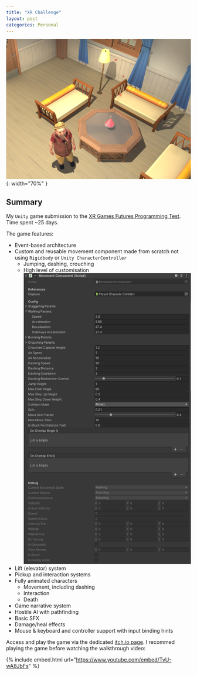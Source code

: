 ```yaml
---
title: "XR Challenge"
layout: post
categories: Personal
---
```


![XR_Challenge_Thumbnail](/assets/img/xr-challenge/xr_challenge_thumbnail.png){: width="70%" }


## Summary

My `Unity` game submission to the [XR Games Futures Programming Test](https://github.com/XRGames/xr-challenge). Time spent ~25 days.

The game features:
- Event-based architecture
- Custom and reusable movement component made from scratch not using `Rigidbody` or `Unity CharacterController`
    - Jumping, dashing, crouching
    - High level of customisation
    ![MovementComponentCustomisation](/assets/img/xr-challenge/movementcomponent.png)
- Lift (elevator) system
- Pickup and interaction systems
- Fully animated characters
    - Movement, including dashing
    - Interaction
    - Death
- Game narrative system
- Hostile AI with pathfinding
- Basic SFX
- Damage/heal effects
- Mouse & keyboard and controller support with input binding hints

Access and play the game via the dedicated [itch.io page](https://pawelwilczewski.itch.io/xr-challenge-puzzle-game).
I recommed playing the game before watching the walkthrough video:

{% include embed.html url="https://www.youtube.com/embed/TvU-wA8JbFs" %}
